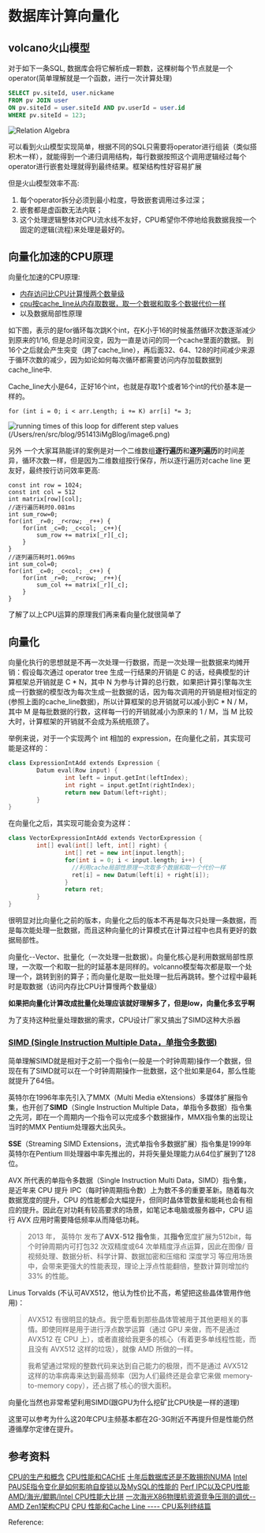 
# 数据库计算向量化

## volcano火山模型

对于如下一条SQL, 数据库会将它解析成一颗数，这棵树每个节点就是一个operator(简单理解就是一个函数，进行一次计算处理)

```sql
SELECT pv.siteId, user.nickame
FROM pv JOIN user
ON pv.siteId = user.siteId AND pv.userId = user.id
WHERE pv.siteId = 123;
```

![Relation Algebra](https://cdn.jsdelivr.net/gh/shareImage/image@_md2zhihu_blog_cee8f3b4/数据库计算向量化/relation-algebra.png)

可以看到火山模型实现简单，根据不同的SQL只需要将operator进行组装（类似搭积木一样），就能得到一个递归调用结构，每行数据按照这个调用逻辑经过每个operator进行嵌套处理就得到最终结果。框架结构性好容易扩展

但是火山模型效率不高:

1.  每个operator拆分必须到最小粒度，导致嵌套调用过多过深；
1.  嵌套都是虚函数无法内联；
1.  这个处理逻辑整体对CPU流水线不友好，CPU希望你不停地给我数据我按一个固定的逻辑(流程)来处理是最好的。

## 向量化加速的CPU原理

向量化加速的CPU原理:

-   [内存访问比CPU计算慢两个数量级](https://topic.atatech.org/articles/210128)
-   [cpu按cache_line从内存取数据，取一个数据和取多个数据代价一样](https://ata.alibaba-inc.com/articles/214221)
-   以及数据局部性原理

如下图，表示的是for循环每次跳K个int，在K小于16的时候虽然循环次数逐渐减少到原来的1/16, 但是总时间没变，因为一直是访问的同一个cache里面的数据。 到16个之后就会产生突变（跨了cache_line），再后面32、64、128的时间减少来源于循环次数的减少，因为如论如何每次循环都需要访问内存加载数据到cache_line中.

Cache_line大小是64，正好16个int，也就是存取1个或者16个int的代价基本是一样的。

```
for (int i = 0; i < arr.Length; i += K) arr[i] *= 3;
```

![running times of this loop for different step values (/Users/ren/src/blog/951413iMgBlog/image6.png)](https://cdn.jsdelivr.net/gh/shareImage/image@_md2zhihu_blog_cee8f3b4/数据库计算向量化/image6.png)

另外 一个大家耳熟能详的案例是对一个二维数组**逐行遍历**和**逐列遍历**的时间差异，循环次数一样，但是因为二维数组按行保存，所以逐行遍历对cache line 更友好，最终按行访问效率更高:

```
const int row = 1024;
const int col = 512
int matrix[row][col];
//逐行遍历耗时0.081ms
int sum_row=0;
for(int _r=0; _r<row; _r++) {
    for(int _c=0; _c<col; _c++){
        sum_row += matrix[_r][_c];
    }
}
//逐列遍历耗时1.069ms
int sum_col=0;
for(int _c=0; _c<col; _c++) {
    for(int _r=0; _r<row; _r++){
        sum_col += matrix[_r][_c];
    }
}
```

了解了以上CPU运算的原理我们再来看向量化就很简单了

## 向量化

向量化执行的思想就是不再一次处理一行数据，而是一次处理一批数据来均摊开销：假设每次通过 operator tree 生成一行结果的开销是 C 的话，经典模型的计算框架总开销就是 C * N，其中 N 为参与计算的总行数，如果把计算引擎每次生成一行数据的模型改为每次生成一批数据的话，因为每次调用的开销是相对恒定的(参照上面的cache_line数据)，所以计算框架的总开销就可以减小到C * N / M，其中 M 是每批数据的行数，这样每一行的开销就减小为原来的 1 / M，当 M 比较大时，计算框架的开销就不会成为系统瓶颈了。

举例来说，对于一个实现两个 int 相加的 expression，在向量化之前，其实现可能是这样的：

```cpp
class ExpressionIntAdd extends Expression {
        Datum eval(Row input) {
                int left = input.getInt(leftIndex);
                int right = input.getInt(rightIndex);
                return new Datum(left+right);
        }
}
```

在向量化之后，其实现可能会变为这样：

```cpp
class VectorExpressionIntAdd extends VectorExpression {
        int[] eval(int[] left, int[] right) {
                int[] ret = new int[input.length];
                for(int i = 0; i < input.length; i++) {
                  //利用cache局部性原理一次取多个数据和取一个代价一样
                  ret[i] = new Datum(left[i] + right[i]);
                }
                return ret;
        }
}
```

很明显对比向量化之前的版本，向量化之后的版本不再是每次只处理一条数据，而是每次能处理一批数据，而且这种向量化的计算模式在计算过程中也具有更好的数据局部性。

向量化--Vector、批量化（一次处理一批数据）。向量化核心是利用数据局部性原理，一次取一个和取一批的时延基本是同样的。volcanno模型每次都是取一个处理一个，跳转到别的算子；而向量化是取一批处理一批后再跳转。整个过程中最耗时是取数据（访问内存比CPU计算慢两个数量级）

**如果把向量化计算改成批量化处理应该就好理解多了，但是low，向量化多玄乎啊**

为了支持这种批量处理数据的需求，CPU设计厂家又搞出了SIMD这种大杀器

### [SIMD (Single Instruction Multiple Data，单指令多数据)](https://www.atatech.org/articles/211563)

简单理解SIMD就是相对于之前一个指令(一般是一个时钟周期)操作一个数据，但现在有了SIMD就可以在一个时钟周期操作一批数据，这个批如果是64，那么性能就提升了64倍。

英特尔在1996年率先引入了MMX（Multi Media eXtensions）多媒体扩展指令集，也开创了**SIMD**（Single Instruction Multiple Data，单指令多数据）指令集之先河，即在一个周期内一个指令可以完成多个数据操作，MMX指令集的出现让当时的MMX Pentium处理器大出风头。

**SSE**（Streaming SIMD Extensions，流式单指令多数据扩展）指令集是1999年英特尔在Pentium III处理器中率先推出的，并将矢量处理能力从64位扩展到了128位。

AVX 所代表的单指令多数据（Single Instruction Multi Data，SIMD）指令集，是近年来 CPU 提升 IPC（每时钟周期指令数）上为数不多的重要革新。随着每次数据宽度的提升，CPU 的性能都会大幅提升，但同时晶体管数量和能耗也会有相应的提升。因此在对功耗有较高要求的场景，如笔记本电脑或服务器中，CPU 运行 AVX 应用时需要降低频率从而降低功耗。

> 2013 年， 英特尔 发布了**AVX**-**512 指令**集，其**指令**宽度扩展为512bit，每个时钟周期内可打包32 次双精度或64 次单精度浮点运算，因此在图像/ 音视频处理、数据分析、科学计算、数据加密和压缩和 深度学习 等应用场景中，会带来更强大的性能表现，理论上浮点性能翻倍，整数计算则增加约33% 的性能。


Linus Torvalds (不认可AVX512，他认为性价比不高，希望把这些晶体管用作他用)：

> AVX512 有很明显的缺点。我宁愿看到那些晶体管被用于其他更相关的事情。即使同样是用于进行浮点数学运算（通过 GPU 来做，而不是通过 AVX512 在 CPU 上），或者直接给我更多的核心（有着更多单线程性能，而且没有 AVX512 这样的垃圾），就像 AMD 所做的一样。
> 
> 我希望通过常规的整数代码来达到自己能力的极限，而不是通过 AVX512 这样的功率病毒来达到最高频率（因为人们最终还是会拿它来做 memory-to-memory copy），还占据了核心的很大面积。


向量化当然也非常希望利用SIMD(跟GPU为什么挖矿比CPU快是一样的道理)

这里可以参考为什么这20年CPU主频基本都在2G-3G附近不再提升但是性能仍然遵循摩尔定律在提升。

## 参考资料

[CPU的生产和概念](https://www.atatech.org/articles/211563)
[CPU性能和CACHE](https://topic.atatech.org/articles/210128)
[十年后数据库还是不敢拥抱NUMA](https://www.atatech.org/articles/205974)
[Intel PAUSE指令变化是如何影响自旋锁以及MySQL的性能的](https://www.atatech.org/articles/157681)
[Perf IPC以及CPU性能](https://ata.alibaba-inc.com/articles/213694)
[AMD/海光/鲲鹏/Intel CPU性能大比拼](https://www.atatech.org/articles/212194)
[一次海光X86物理机资源竞争压测的调优--AMD Zen1架构CPU](https://www.atatech.org/articles/205002)
[CPU 性能和Cache Line ---- CPU系列终结篇](https://ata.alibaba-inc.com/articles/214221)



Reference:

